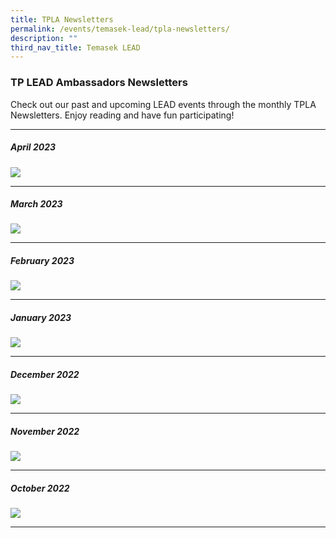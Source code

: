 ```yaml
---
title: TPLA Newsletters
permalink: /events/temasek-lead/tpla-newsletters/
description: ""
third_nav_title: Temasek LEAD
---
```

### TP LEAD Ambassadors Newsletters

Check out our past and upcoming LEAD events through the monthly TPLA Newsletters. Enjoy reading and have fun participating!

<hr>

##### April 2023
![](/images/Events/Temasek%20LEAD/TPLA%20Newsletters/la%20issue%207_apr23.png)

<hr>

##### March 2023
![](/images/Events/Temasek%20LEAD/TPLA%20Newsletters/la%20issue%206_mar23.png)

<hr>

##### February 2023
![](/images/Events/Temasek%20LEAD/TPLA%20Newsletters/la%20issue%205_feb23.png)

<hr>

##### January 2023
![](/images/Events/Temasek%20LEAD/TPLA%20Newsletters/la%20issue%204_jan23.png)

<hr>

##### December 2022
![](/images/Events/Temasek%20LEAD/TPLA%20Newsletters/la%20issue%203_dec22.png)

<hr>

##### November 2022
![](/images/Events/Temasek%20LEAD/TPLA%20Newsletters/la%20issue%202_nov22.png)

<hr>

##### October 2022
![](/images/Events/Temasek%20LEAD/TPLA%20Newsletters/la%20issue%201_oct22.png)

<hr>